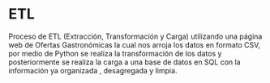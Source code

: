 # ETL
Proceso de ETL (Extracción, Transformación y Carga) utilizando una página web de Ofertas Gastronómicas la cual nos arroja los datos en formato CSV, por medio de Python se realiza la transformación de los datos y posteriormente se realiza la carga a una base de datos en SQL con la información ya organizada , desagregada y limpia.
